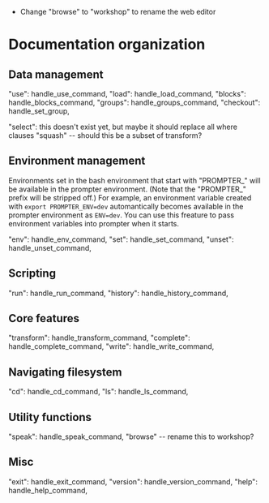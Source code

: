 - Change "browse" to "workshop" to rename the web editor

# Documentation organization

## Data management

"use": handle_use_command,
"load": handle_load_command,
"blocks": handle_blocks_command,
"groups": handle_groups_command,
"checkout": handle_set_group,

"select": this doesn't exist yet, but maybe it should replace all where clauses
"squash" -- should this be a subset of transform?

## Environment management

Environments set in the bash environment that start with "PROMPTER\_" will be available in the prompter environment. (Note that the "PROMPTER\_" prefix will be stripped off.) For example, an environment variable created with `export PROMPTER_ENV=dev` automantically becomes available in the prompter environment as `ENV=dev`. You can use this freature to pass environment variables into prompter when it starts.

"env": handle_env_command,
"set": handle_set_command,
"unset": handle_unset_command,

## Scripting

"run": handle_run_command,
"history": handle_history_command,

## Core features

"transform": handle_transform_command,
"complete": handle_complete_command,
"write": handle_write_command,

## Navigating filesystem

"cd": handle_cd_command,
"ls": handle_ls_command,

## Utility functions

"speak": handle_speak_command,
"browse" -- rename this to workshop?

## Misc

"exit": handle_exit_command,
"version": handle_version_command,
"help": handle_help_command,
